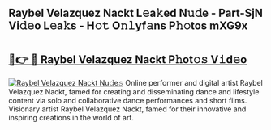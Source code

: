 ## Raybel Velazquez Nackt L𝚎a𝚔ed N𝚞𝚍e - Part-SjN Vi𝚍𝚎o L𝚎a𝚔s - H𝚘𝚝 O𝚗𝚕yf𝚊ns P𝚑𝚘tos mXG9x

# <h2><a href="http://kfefkkn.oniu.top/?m=Raybel+Velazquez+Nackt">🔗👉 🔴 Raybel Velazquez Nackt P𝚑ot𝚘𝚜 V𝚒d𝚎o</a></h2>

[![Raybel Velazquez Nackt Nu𝚍e𝚜](https://i.imgur.com/0qMVB7G.gif)](http://kfefkkn.oniu.top/?m=Raybel+Velazquez+Nackt)
Online performer and digital artist Raybel Velazquez Nackt, famed for creating and disseminating dance and lifestyle content via solo and collaborative dance performances and short films. Visionary artist Raybel Velazquez Nackt, famed for their innovative and inspiring creations in the world of art.  
